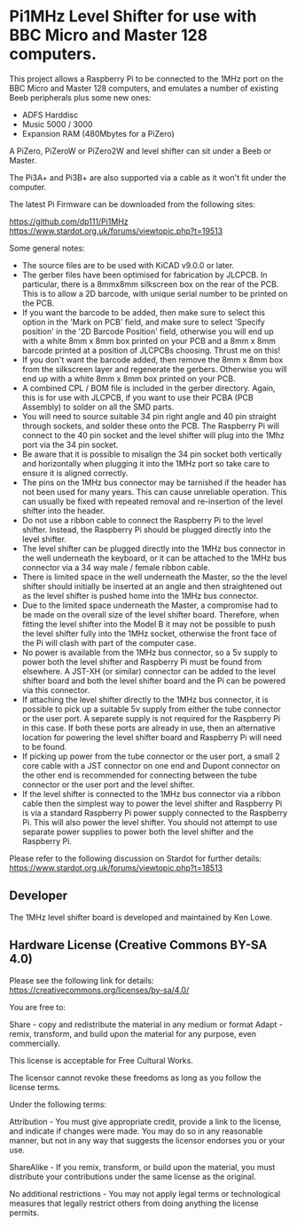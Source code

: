 # Pi1MHz Level Shifter for use with BBC Micro and Master 128 computers.

This project allows a Raspberry Pi to be connected to the 1MHz port on the BBC Micro and Master 128 computers, and emulates a number of existing Beeb peripherals plus some new ones:

* ADFS Harddisc
* Music 5000 / 3000
* Expansion RAM (480Mbytes for a PiZero)

A PiZero, PiZeroW or PiZero2W and level shifter can sit under a Beeb or Master.

The Pi3A+ and Pi3B+ are also supported via a cable as it won't fit under the computer.

The latest Pi Firmware can be downloaded from the following sites:

https://github.com/dp111/Pi1MHz
https://www.stardot.org.uk/forums/viewtopic.php?t=19513

Some general notes:

* The source files are to be used with KiCAD v9.0.0 or later.
* The gerber files have been optimised for fabrication by JLCPCB. In particular, there is a 8mmx8mm silkscreen box on the rear of the PCB. This is to allow a 2D barcode, with unique serial number to be printed on the PCB.
* If you want the barcode to be added, then make sure to select this option in the 'Mark on PCB' field, and make sure to select 'Specify position' in the '2D Barcode Position' field, otherwise you will end up with a white 8mm x 8mm box printed on your PCB and a 8mm x 8mm barcode printed at a position of JLCPCBs choosing. Thrust me on this!
* If you don't want the barcode added, then remove the 8mm x 8mm box from the silkscreen layer and regenerate the gerbers. Otherwise you will end up with a white 8mm x 8mm box printed on your PCB.
* A combined CPL / BOM file is included in the gerber directory. Again, this is for use with JLCPCB, if you want to use their PCBA (PCB Assembly) to solder on all the SMD parts.
* You will need to source suitable 34 pin right angle and 40 pin straight through sockets, and solder these onto the PCB. The Raspberry Pi will connect to the 40 pin socket and the level shifter will plug into the 1Mhz port via the 34 pin socket.
* Be aware that it is possible to misalign the 34 pin socket both vertically and horizontally when plugging it into the 1MHz port so take care to ensure it is aligned correctly.
* The pins on the 1MHz bus connector may be tarnished if the header has not been used for many years. This can cause unreliable operation. This can usually be fixed with repeated removal and re-insertion of the level shifter into the header.
* Do not use a ribbon cable to connect the Raspberry Pi to the level shifter. Instead, the Raspberry Pi should be plugged directly into the level shifter.
* The level shifter can be plugged directly into the 1MHz bus connector in the well underneath the keyboard, or it can be attached to the 1MHz bus connector via a 34 way male / female ribbon cable.
* There is limited space in the well underneath the Master, so the the level shifter should initially be inserted at an angle and then straightened out as the level shifter is pushed home into the 1MHz bus connector.
* Due to the limited space underneath the Master, a compromise had to be made on the overall size of the level shifter board. Therefore, when fitting the level shifter into the Model B it may not be possible to push the level shifter fully into the 1MHz socket, otherwise the front face of the Pi will clash with part of the computer case. 
* No power is available from the 1MHz bus connector, so a 5v supply to power both the level shifter and Raspberry Pi must be found from elsewhere. A JST-XH (or similar) connector can be added to the level shifter board and both the level shifter board and the Pi can be powered via this connector.
* If attaching the level shifter directly to the 1MHz bus connector, it is possible to pick up a suitable 5v supply from either the tube connector or the user port. A separete supply is not required for the Raspberry Pi in this case. If both these ports are already in use, then an alternative location for powering the level shifter board and Raspberry Pi will need to be found.
* If picking up power from the tube connector or the user port, a small 2 core cable with a JST connector on one end and Dupont connector on the other end is recommended for connecting between the tube connector or the user port and the level shifter.
* If the level shifter is connected to the 1MHz bus connector via a ribbon cable then the simplest way to power the level shifter and Raspberry Pi is via a standard Raspberry Pi power supply connected to the Raspberry Pi. This will also power the level shifter. You should not attempt to use separate power supplies to power both the level shifter and the Raspberry Pi.

Please refer to the following discussion on Stardot for further details: https://www.stardot.org.uk/forums/viewtopic.php?t=18513

## Developer

The 1MHz level shifter board is developed and maintained by Ken Lowe.
    
## Hardware License (Creative Commons BY-SA 4.0)

Please see the following link for details: https://creativecommons.org/licenses/by-sa/4.0/

You are free to:

Share - copy and redistribute the material in any medium or format
Adapt - remix, transform, and build upon the material
for any purpose, even commercially.

This license is acceptable for Free Cultural Works.

The licensor cannot revoke these freedoms as long as you follow the license terms.

Under the following terms:

Attribution - You must give appropriate credit, provide a link to the license, and indicate if changes were made. You may do so in any reasonable manner, but not in any way that suggests the licensor endorses you or your use.

ShareAlike - If you remix, transform, or build upon the material, you must distribute your contributions under the same license as the original.

No additional restrictions - You may not apply legal terms or technological measures that legally restrict others from doing anything the license permits.
